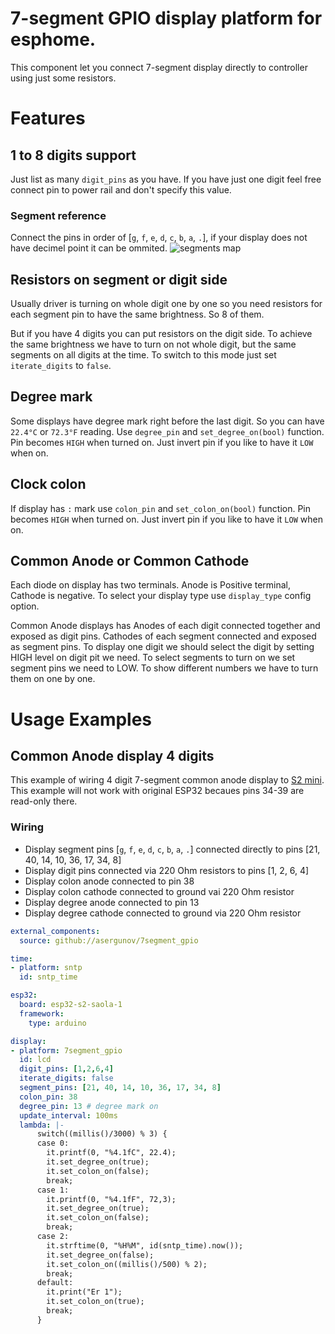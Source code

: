 # 7-segment GPIO display platform for esphome.

This component let you connect 7-segment display directly to controller using just some resistors.

# Features
## 1 to 8 digits support
Just list as many `digit_pins` as you have. If you have just one digit feel free connect pin to power rail and don't specify this value.
### Segment reference
Connect the pins in order of [`g`, `f`, `e`, `d`, `c`, `b`, `a`, `.`], if your display does not have decimel point it can be ommited. 
![segments map](https://upload.wikimedia.org/wikipedia/commons/thumb/e/ed/7_Segment_Display_with_Labeled_Segments.svg/150px-7_Segment_Display_with_Labeled_Segments.svg.png)

## Resistors on segment or digit side
Usually driver is turning on whole digit one by one so you need resistors for each segment pin to have the same brightness. So 8 of them.

But if you have 4 digits you can put resistors on the digit side. To achieve the same brightness we have to turn on not whole digit, but the same segments on all digits at the time. To switch to this mode just set `iterate_digits` to `false`.

## Degree mark
Some displays have degree mark right before the last digit. So you can have `22.4°C` or `72.3°F` reading. Use `degree_pin` and `set_degree_on(bool)` function. Pin becomes `HIGH` when turned on. Just invert pin if you like to have it `LOW` when on.

## Clock colon
If display has `:` mark use `colon_pin` and `set_colon_on(bool)` function. Pin becomes `HIGH` when turned on. Just invert pin if you like to have it `LOW` when on.

## Common Anode or Common Cathode
Each diode on display has two terminals. Anode is Positive terminal, Cathode is negative. To select your display type use `display_type` config option.

Common Anode displays has Anodes of each digit connected together and exposed as digit pins. Cathodes of each segment connected and exposed as segment pins.
To display one digit we should select the digit by setting HIGH level on digit pit we need. To select segments to turn on we set segment pins we need to LOW.
To show different numbers we have to turn them on one by one.

# Usage Examples

## Common Anode display 4 digits
This example of wiring 4 digit 7-segment common anode display to [S2 mini](https://www.wemos.cc/en/latest/s2/s2_mini.html). This example will not work with original ESP32 becaues pins 34-39 are read-only there.

### Wiring
* Display segment pins [`g`, `f`, `e`, `d`, `c`, `b`, `a`, `.`] connected directly to pins [21, 40, 14, 10, 36, 17, 34, 8]
* Display digit pins connected via 220 Ohm resistors to pins [1, 2, 6, 4]
* Display colon anode connected to pin 38
* Display colon cathode connected to ground vai 220 Ohm resistor
* Display degree anode connected to pin 13
* Display degree cathode connected to ground via 220 Ohm resistor

```yaml
external_components:
  source: github://asergunov/7segment_gpio

time:
- platform: sntp
  id: sntp_time

esp32:
  board: esp32-s2-saola-1
  framework:
    type: arduino

display:
- platform: 7segment_gpio
  id: lcd
  digit_pins: [1,2,6,4]
  iterate_digits: false
  segment_pins: [21, 40, 14, 10, 36, 17, 34, 8]
  colon_pin: 38
  degree_pin: 13 # degree mark on 
  update_interval: 100ms
  lambda: |-
      switch((millis()/3000) % 3) {
      case 0:
        it.printf(0, "%4.1fC", 22.4);
        it.set_degree_on(true);
        it.set_colon_on(false);
        break;
      case 1:
        it.printf(0, "%4.1fF", 72,3);
        it.set_degree_on(true);
        it.set_colon_on(false);
        break;
      case 2:
        it.strftime(0, "%H%M", id(sntp_time).now());
        it.set_degree_on(false);
        it.set_colon_on((millis()/500) % 2);
        break;
      default:
        it.print("Er 1");
        it.set_colon_on(true);
        break;
      }
```
